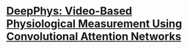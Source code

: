 # [DeepPhys: Video-Based Physiological Measurement Using Convolutional Attention Networks](https://arxiv.org/abs/1805.07888)

